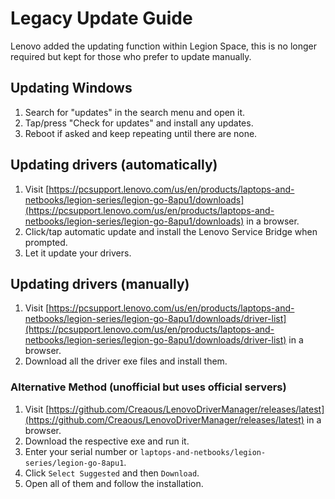 # Legacy Update Guide

Lenovo added the updating function within Legion Space, this is no longer required but kept for those who prefer to update manually.

## Updating Windows

1. Search for "updates" in the search menu and open it.
2. Tap/press "Check for updates" and install any updates.
3. Reboot if asked and keep repeating until there are none.

## Updating drivers (automatically)

1. Visit [https://pcsupport.lenovo.com/us/en/products/laptops-and-netbooks/legion-series/legion-go-8apu1/downloads](https://pcsupport.lenovo.com/us/en/products/laptops-and-netbooks/legion-series/legion-go-8apu1/downloads) in a browser.
2. Click/tap automatic update and install the Lenovo Service Bridge when prompted.
3. Let it update your drivers.

## Updating drivers (manually)

1. Visit [https://pcsupport.lenovo.com/us/en/products/laptops-and-netbooks/legion-series/legion-go-8apu1/downloads/driver-list](https://pcsupport.lenovo.com/us/en/products/laptops-and-netbooks/legion-series/legion-go-8apu1/downloads/driver-list) in a browser.
2. Download all the driver exe files and install them.

### Alternative Method (unofficial but uses official servers)

1. Visit [https://github.com/Creaous/LenovoDriverManager/releases/latest](https://github.com/Creaous/LenovoDriverManager/releases/latest) in a browser.
2. Download the respective exe and run it.
3. Enter your serial number or `laptops-and-netbooks/legion-series/legion-go-8apu1`.
4. Click `Select Suggested` and then `Download`.
5. Open all of them and follow the installation.
